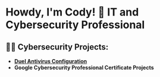<h1>Howdy, I'm Cody! 👋  IT and Cybersecurity Professional</h1>

<h2>👨‍💻 Cybersecurity Projects:</h2>

- <b>[Duel Antivirus Configuration](https://github.com/cody-walker/DuelAVConfig)</b>
- <b>Google Cybersecurity Professional Certificate Projects</b>


<!--
**wlkr-tejas-rngr/wlkr-tejas-rngr** is a ✨ _special_ ✨ repository because its `README.md` (this file) appears on your GitHub profile.

Here are some ideas to get you started:

- 🔭 I’m currently working on ...
- 🌱 I’m currently learning ...
- 👯 I’m looking to collaborate on ...
- 🤔 I’m looking for help with ...
- 💬 Ask me about ...
- 📫 How to reach me: ...
- 😄 Pronouns: ...
- ⚡ Fun fact: ...
-->
